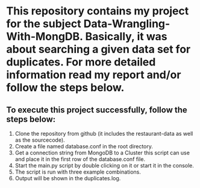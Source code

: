 This repository contains my project for the subject Data-Wrangling-With-MongDB. Basically, it was about searching a given data set for duplicates. For more detailed information read my report and/or follow the steps below.
========================
To execute this project successfully, follow the steps below:
----------
1. Clone the repository from github (it includes the restaurant-data as well as the sourcecode).
2. Create a file named database.conf in the root directory.
3. Get a connection string from MongoDB to a Cluster this script can use and place it in the first row of the database.conf file.
4. Start the main.py script by double clicking on it or start it in the console.
5. The script is run with three example combinations.
6. Output will be shown in the duplicates.log.
